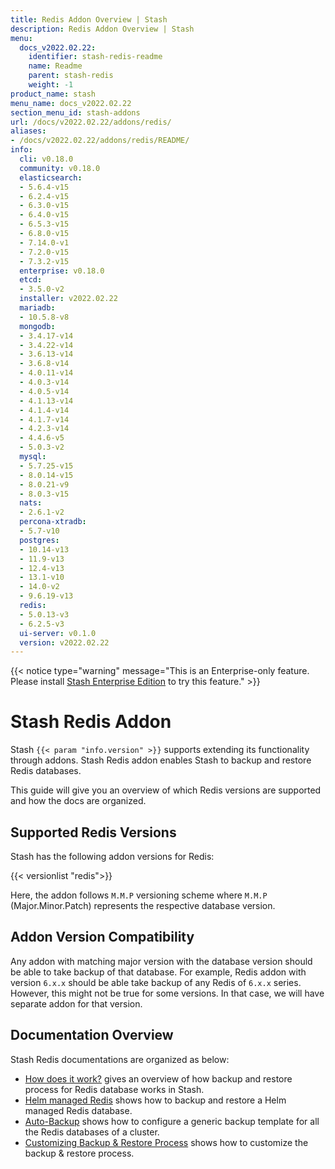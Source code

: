 ```yaml
---
title: Redis Addon Overview | Stash
description: Redis Addon Overview | Stash
menu:
  docs_v2022.02.22:
    identifier: stash-redis-readme
    name: Readme
    parent: stash-redis
    weight: -1
product_name: stash
menu_name: docs_v2022.02.22
section_menu_id: stash-addons
url: /docs/v2022.02.22/addons/redis/
aliases:
- /docs/v2022.02.22/addons/redis/README/
info:
  cli: v0.18.0
  community: v0.18.0
  elasticsearch:
  - 5.6.4-v15
  - 6.2.4-v15
  - 6.3.0-v15
  - 6.4.0-v15
  - 6.5.3-v15
  - 6.8.0-v15
  - 7.14.0-v1
  - 7.2.0-v15
  - 7.3.2-v15
  enterprise: v0.18.0
  etcd:
  - 3.5.0-v2
  installer: v2022.02.22
  mariadb:
  - 10.5.8-v8
  mongodb:
  - 3.4.17-v14
  - 3.4.22-v14
  - 3.6.13-v14
  - 3.6.8-v14
  - 4.0.11-v14
  - 4.0.3-v14
  - 4.0.5-v14
  - 4.1.13-v14
  - 4.1.4-v14
  - 4.1.7-v14
  - 4.2.3-v14
  - 4.4.6-v5
  - 5.0.3-v2
  mysql:
  - 5.7.25-v15
  - 8.0.14-v15
  - 8.0.21-v9
  - 8.0.3-v15
  nats:
  - 2.6.1-v2
  percona-xtradb:
  - 5.7-v10
  postgres:
  - 10.14-v13
  - 11.9-v13
  - 12.4-v13
  - 13.1-v10
  - 14.0-v2
  - 9.6.19-v13
  redis:
  - 5.0.13-v3
  - 6.2.5-v3
  ui-server: v0.1.0
  version: v2022.02.22
---
```


{{< notice type="warning" message="This is an Enterprise-only feature. Please install [Stash Enterprise Edition](/docs/v2022.02.22/setup/install/enterprise) to try this feature." >}}

# Stash Redis Addon

Stash `{{< param "info.version" >}}` supports extending its functionality through addons. Stash Redis addon enables Stash to backup and restore Redis databases.

This guide will give you an overview of which Redis versions are supported and how the docs are organized.

## Supported Redis Versions

Stash has the following addon versions for Redis:

{{< versionlist "redis">}}

Here, the addon follows `M.M.P` versioning scheme where `M.M.P` (Major.Minor.Patch) represents the respective database version.

## Addon Version Compatibility

Any addon with matching major version with the database version should be able to take backup of that database. For example, Redis addon with version `6.x.x` should be able take backup of any Redis of `6.x.x` series. However, this might not be true for some versions. In that case, we will have separate addon for that version.

## Documentation Overview

Stash Redis documentations are organized as below:

- [How does it work?](/docs/v2022.02.22/addons/redis/overview/) gives an overview of how backup and restore process for Redis database works in Stash.
- [Helm managed Redis](/docs/v2022.02.22/addons/redis/helm/) shows how to backup and restore a Helm managed Redis database.
- [Auto-Backup](/docs/v2022.02.22/addons/redis/auto-backup/) shows how to configure a generic backup template for all the Redis databases of a cluster.
- [Customizing Backup & Restore Process](/docs/v2022.02.22/addons/redis/customization/) shows how to customize the backup & restore process.
